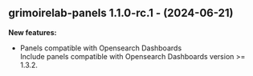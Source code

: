 ## grimoirelab-panels 1.1.0-rc.1 - (2024-06-21)

**New features:**

 * Panels compatible with Opensearch Dashboards\
   Include panels compatible with Opensearch Dashboards version >= 1.3.2.

